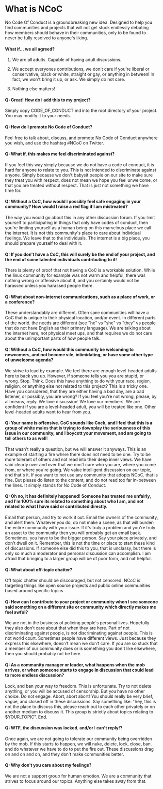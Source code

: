 # What is NCoC

No Code Of Conduct is a groundbreaking new idea.  Designed to help you find communities and projects that will not get stuck endlessly debating how members should behave in their communities, only to be found to never be fully resolved to anyone's liking.

#### What if... we all agreed?

1. We are all adults.  Capable of having adult discussions.

2. We accept everyones contributions, we don't care if you're liberal or conservative, black or white, straight or gay, or anything in between!  In fact, we won't bring it up, or ask.  We simply do not care.

3. Nothing else matters!


#### Q: Great!  How do I add this to my project?

Simply copy CODE_OF_CONDUCT.md into the root directory of your project.  You may modify it to your needs.

#### Q: How do I promote No Code of Conduct?

Feel free to talk about, discuss, and promote No Code of Conduct anywhere you wish, and use the hashtag #NCoC on Twitter.

#### Q: What if, this makes me feel discriminated against?

If you feel this way simply because we do not have a code of conduct, it is hard for anyone to relate to you.  This is not intended to discriminate against anyone.  Simply because we don't babysit people on our site to make sure they treat you with respect, does not mean we hope you feel unwelcome, or that you are treated without respect.  That is just not something we have time for.

#### Q: Without a CoC, how would I possibly feel safe engaging in your community?  How would I raise a red flag if I am mistreated?

The way you would go about this in any other discussion forum.  If you limit yourself to participating in things that only have codes of conduct, then you're limiting yourself as a human being on this marvelous place we call the internet. It is not this community's place to care about individual feelings.  We leave that to the individuals.  The internet is a big place, you should prepare yourself to deal with it.

#### Q:  If you don't have a CoC, this will surely be the end of your project, and the end of some talented individuals contributing to it!

There is plenty of proof that not having a CoC is a workable solution.  While the linux community for example was not warm and helpful, there was nothing wrong or offensive about it, and you certainly would not be harassed unless you harassed people there.

#### Q: What about non-internet communications, such as a place of work, or a conference?

These understandably are different.  Often sane communities will have a CoC that is unique to their physical location, and/or event.  In different parts of the world, the needs are different (see "he" vs "she" vs "they" vs people that do not have English as their primary language).  We are talking about the internet here, not physical meet ups, and that requires we do not care about the unimportant parts of how people talk.

#### Q: Without a CoC, how would this community be welcoming to newcomers, and not become vile, intimidating, or have some other type of unwelcome agenda?

We strive to lead by example.  We feel there are enough level-headed adults here to back you up.  However, if someone tells you you are stupid, or wrong.  Stop.  Think.  Does this have anything to do with your race, region, religion, or anything else not related to this project?  This is a tricky one.  Have you considered, that they are either having a bad day, are a bad listener, or possibly, you are wrong?  If you feel you're not wrong, please, by all means, reply.  We love discussion!  We love our members.  We are confident if you are a level-headed adult, you will be treated like one.  Other level-headed adults want to hear from you.

#### Q: Your name is offensive.  CoC sounds like Cock, and I feel that this is a group of white males that is trying to downplay the seriousness of this issue in our community, and I boycott your movement, and am going to tell others to as well!

That wasn't really a question, but we will answer it anyways.  This is an example of starting a fire where there does not need to be one.  Try to be more tolerant of others and not read into their deep inner views.  We have said clearly over and over that we don't care who you are, where you come from, or where you're going.  We value intelligent discussion on our topic, and that's it.  If you want to not use any community that adopts NCoC, that is fine.  But please do listen to the content, and do not read too far in-between the lines.  It simply stands for No Code of Conduct.

#### Q: Oh no, it has definitely happened!  Someone has treated me unfairly, and I'm 100% sure its related to something about who I am, and not related to what I have said or contributed directly.

Email that person, and try to work it out.  Email the owners of the community, and alert them.  Whatever you do, do not make a scene, as that will burden the entire community with your issue.  If it's truly a problem and you're truly an asset to the community then you will probably get an email back. Sometimes, you have to be the bigger person.  Say your piece privately, and don't dwell on it.  Remember, this is not the time or place to start these kind of discussions.  If someone else did this to you, that is unclassy, but there is only so much a moderator and personal discussion can accomplish.  I am afraid that bringing to a larger group will be of poor form, and not helpful.

#### Q: What about off-topic chatter?

Off topic chatter should be discouraged, but not censored. NCoC is targeting things like open source projects and public online communities based around specific topics.

#### Q: How can I contribute to your project or community when I see someone said something on a different site or community which directly makes me feel awful?

We are not in the business of policing people's personal lives.  Hopefully they also don't care about that when they are here.  Part of not discriminating against people, is not discriminating against people.  This is not world court.  Sometimes people have different views.  Just because they express this elsewhere, doesn't mean we don't care.  If you are so stuck that a member of our community does or is something you don't like elsewhere, then you should probably not be here.

#### Q: As a community manager or leader, what happens when the mob arrives, or when someone starts to engage in discussion that could lead to more endless discussion?

Lock, and ban your way to freedom.  This is unfortunate.  Try to not delete anything, or you will be accused of censorship.  But you have no other choice.  Do not engage.  Abort, abort abort!  You should really be very brief, vague, and closed off in these discussions.  Say something like: "hey, this is not the place to discuss this, please reach out to each other privately or on another medium to discuss it.  This group is strictly about topics relating to $YOUR_TOPIC". End.

#### Q: WTF, the discussion was locked, and/or I can't reply!?

Once again, we are not going to tolerate our community being overridden by the mob.  If this starts to happen, we will nuke, delete, lock, close, ban, and do whatever we have to do to put the fire out.  These discussions drag on and on and on, and they don't make communities better.

#### Q: Why don't you care about my feelings?

We are not a support group for human emotion.  We are a community that strives to focus around our topics.  Anything else takes away from that.
